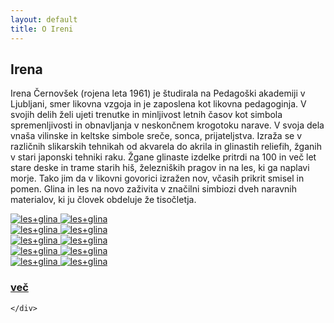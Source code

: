 ```yaml
---
layout: default
title: O Ireni
---
```


<div class="container-fluid">
    <div class="cover-o-ireni">
      <h2 class="naslov">Irena</h2>
        <div class="opis">
           <p class="tekst text-center">
            Irena Černovšek (rojena leta 1961)
            je študirala na Pedagoški akademiji v
            Ljubljani, smer likovna vzgoja in je zaposlena
            kot likovna pedagoginja.
            V svojih delih želi ujeti trenutke
            in minljivost letnih časov kot 
            simbola spremenljivosti in obnavljanja
            v neskončnem krogotoku narave. 
            V svoja dela vnaša vilinske in 
            keltske simbole sreče, sonca, prijateljstva.
            Izraža se v različnih slikarskih tehnikah
            od akvarela do akrila in glinastih reliefih, 
            žganih v stari japonski tehniki raku.
            Žgane glinaste izdelke pritrdi na 100 
            in več let stare deske in trame starih
            hiš, železniških pragov in na les,
            ki ga naplavi morje. 
            Tako jim da v likovni govorici
            izražen nov, včasih prikrit smisel
            in pomen. 
            Glina in les na novo zaživita v 
            značilni simbiozi dveh naravnih 
            materialov, ki ju človek obdeluje 
            že tisočletja.
            </p>
        </div>
        <div class="row">
            <div class="col-md-2 col-sm-3 col-xs-4">
                <a href="#img1">
                   <img src="{{ site.baseurl }}{{ post.url }}/assets/images/atelje/DSC_7889-3.jpg" alt="les+glina"/>
                </a>
                 <a href="#_" class="lightbox zoom" id="img1">
                   <img src="{{ site.baseurl }}{{ post.url }}/assets/images/atelje/DSC_7889-3.jpg" alt="les+glina"/>
                </a>
            </div>
            <div class="col-md-2 col-sm-3 col-xs-4">
                <a href="#img2">
                    <img src="{{ site.baseurl }}{{ post.url }}/assets/images/atelje/DSC_7888-3.jpg" alt="les+glina"/>
                </a>
                <a href="#_" class="lightbox zoom" id="img2">
                    <img src="{{ site.baseurl }}{{ post.url }}/assets/images/atelje/DSC_7888-3.jpg" alt="les+glina"/>
                </a>
            </div>
            <div class="col-md-2 col-sm-3 col-xs-4">
                <a href="#img3">
                    <img src="{{ site.baseurl }}{{ post.url }}/assets/images/atelje/DSC_7905-3.jpg" alt="les+glina"/>
                </a>
                <a href="#_" class="lightbox zoom" id="img3">
                    <img src="{{ site.baseurl }}{{ post.url }}/assets/images/atelje/DSC_7905-3.jpg" alt="les+glina"/>
                </a>
            </div>
            <div class="col-md-2 col-sm-3 col-xs-4">
                <a href="#img6">
                    <img src="{{ site.baseurl }}{{ post.url }}/assets/images/atelje/DSC_7886-3.jpg" alt="les+glina"/>
                </a>
                <a href="#_" class="lightbox zoom" id="img6">
                    <img src="{{ site.baseurl }}{{ post.url }}/assets/images/atelje/DSC_7886-3.jpg" alt="les+glina"/>
                </a>
            </div>
            <div class="col-md-2 col-sm-3 col-xs-4">
                <a href="#img4">
                    <img src="{{ site.baseurl }}{{ post.url }}/assets/images/irena/DSC_7917-3.jpg" alt="les+glina"/>
                </a>
                <a href="#_" class="lightbox zoom" id="img4">
                    <img src="{{ site.baseurl }}{{ post.url }}/assets/images/irena/DSC_7917-3.jpg" alt="les+glina"/>
                </a>
            </div>
            <div class="col-md-2 col-sm-3 col-xs-4 tabs">
             <div class="tabs-thumb">
                 <a href="{{ site.baseurl }}{{ post.url }}/kontakt">
                    <h3 class="tabs-link ">
                    več
                    </h3>
                 </a>
             </div>
        </div>
        </div>
        
    </div>
</div>
